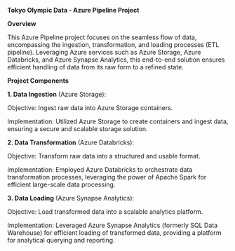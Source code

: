 **Tokyo Olympic Data - Azure Pipeline Project**

**Overview**

This Azure Pipeline project focuses on the seamless flow of data, encompassing the ingestion, transformation, and loading processes (ETL pipeline). Leveraging Azure services such as Azure Storage, Azure Databricks, and Azure Synapse Analytics, this end-to-end solution ensures efficient handling of data from its raw form to a refined state.

**Project Components**

**1. Data Ingestion** (Azure Storage):

Objective: Ingest raw data into Azure Storage containers.

Implementation: Utilized Azure Storage to create containers and ingest data, ensuring a secure and scalable storage solution.

**2. Data Transformation** (Azure Databricks):
   
Objective: Transform raw data into a structured and usable format.

Implementation: Employed Azure Databricks to orchestrate data transformation processes, leveraging the power of Apache Spark for efficient large-scale data processing.

**3. Data Loading** (Azure Synapse Analytics):
   
Objective: Load transformed data into a scalable analytics platform.

Implementation: Leveraged Azure Synapse Analytics (formerly SQL Data Warehouse) for efficient loading of transformed data, providing a platform for analytical querying and reporting.

